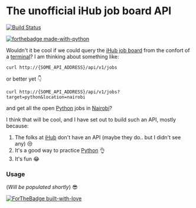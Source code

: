 # The unofficial iHub job board API

[![Build Status](https://travis-ci.org/clovisphere/iHub-job-api.svg?branch=master)](https://travis-ci.org/clovisphere/iHub-job-api)

[![forthebadge made-with-python](http://ForTheBadge.com/images/badges/made-with-python.svg)](https://www.python.org/)


Wouldn't it be cool if we could query the [iHub job board](https://ihub.co.ke/jobs) from the confort of a [terminal](https://www.wikiwand.com/en/Terminal_(macOS))? I am thinking about something like:

```
curl http://{SOME_API_ADDRESS}/api/v1/jobs
```

or better yet :point_down:

```
curl http://{SOME_API_ADDRESS}/api/v1/jobs?target=python&location=nairobi
```

and get all the open [Python](https://www.python.org/) jobs in [Nairobi](https://www.wikiwand.com/en/Nairobi)? 

I think that will be cool, and I have set out to build such an API, mostly because:

1.  The folks at [iHub](https://ihub.co.ke/) don't have an API (maybe they do.. but I didn't see any) :unamused:
2.  It's a good way to practice [Python](https://www.python.org/) :ok_hand:
3.  It's fun :joy:


### Usage

(*Will be populated shortly*) :sunglasses:




[![ForTheBadge built-with-love](http://ForTheBadge.com/images/badges/built-with-love.svg)](https://GitHub.com/clovisphere/)

